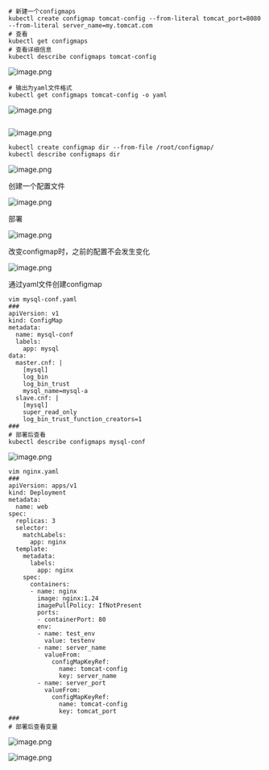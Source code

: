 ```shell
# 新建一个configmaps
kubectl create configmap tomcat-config --from-literal tomcat_port=8080 --from-literal server_name=my.tomcat.com
# 查看
kubectl get configmaps
# 查看详细信息
kubectl describe configmaps tomcat-config
```
![image.png](https://gitee.com/zhaojiedong/img/raw/master/202408021003846.png)

```shell
# 输出为yaml文件格式
kubectl get configmaps tomcat-config -o yaml
```
![image.png](https://gitee.com/zhaojiedong/img/raw/master/202408021004552.png)

```shell

```
![image.png](https://gitee.com/zhaojiedong/img/raw/master/202408021008482.png)
```shell
kubectl create configmap dir --from-file /root/configmap/
kubectl describe configmaps dir 
```
![image.png](https://gitee.com/zhaojiedong/img/raw/master/202408021009564.png)

创建一个配置文件

![image.png](https://gitee.com/zhaojiedong/img/raw/master/202408021010111.png)

部署

![image.png](https://gitee.com/zhaojiedong/img/raw/master/202408021010654.png)

改变configmap时，之前的配置不会发生变化

![image.png](https://gitee.com/zhaojiedong/img/raw/master/202408021011924.png)

通过yaml文件创建configmap

```shell
vim mysql-conf.yaml 
###
apiVersion: v1
kind: ConfigMap
metadata:
  name: mysql-conf
  labels:
    app: mysql
data:
  master.cnf: |
    [mysql]
    log_bin
    log_bin_trust
    mysql_name=mysql-a
  slave.cnf: |
    [mysql]
    super_read_only
    log_bin_trust_function_creators=1
###
# 部署后查看
kubectl describe configmaps mysql-conf
```
![image.png](https://gitee.com/zhaojiedong/img/raw/master/202408021018904.png)

```shell
vim nginx.yaml
###
apiVersion: apps/v1
kind: Deployment
metadata: 
  name: web
spec:
  replicas: 3
  selector:
    matchLabels:
      app: nginx
  template:
    metadata:
      labels:
        app: nginx
    spec:
      containers:
      - name: nginx
        image: nginx:1.24
        imagePullPolicy: IfNotPresent
        ports:
        - containerPort: 80
        env:
        - name: test_env
          value: testenv
        - name: server_name
          valueFrom:
            configMapKeyRef:
              name: tomcat-config
              key: server_name
        - name: server_port
          valueFrom:
            configMapKeyRef:
              name: tomcat-config
              key: tomcat_port
###
# 部署后查看变量

```
![image.png](https://gitee.com/zhaojiedong/img/raw/master/202408021050541.png)

![image.png](https://gitee.com/zhaojiedong/img/raw/master/202408021050929.png)

